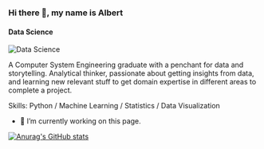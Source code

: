 ### Hi there 👋, my name is Albert
#### Data Science
![Data Science](https://arturssmirnovs.github.io/github-profile-readme-generator/images/banner.png)

A Computer System Engineering graduate with a penchant for data and storytelling. Analytical thinker, passionate about getting insights from data, and learning new relevant stuff to get domain expertise in different areas to complete a project.

Skills: Python / Machine Learning / Statistics / Data Visualization 

- 🔭 I’m currently working on this page. 






[![Anurag's GitHub stats](https://github-readme-stats.vercel.app/api?username=NaUrovne)](https://github.com/anuraghazra/github-readme-stats)
